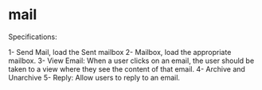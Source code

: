 # mail

Specifications:

1- Send Mail, load the Sent mailbox
2- Mailbox, load the appropriate mailbox.
3- View Email: When a user clicks on an email, the user should be taken to a view where they see the content of that email.
4- Archive and Unarchive
5- Reply: Allow users to reply to an email.